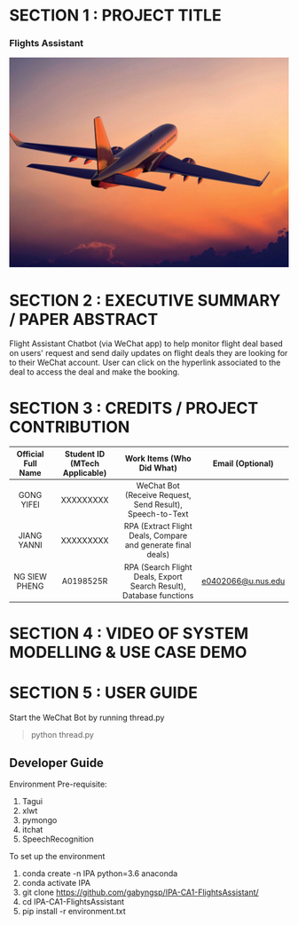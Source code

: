 # SECTION 1 : PROJECT TITLE
### Flights Assistant
![logo](resources/Airplane.jpg)

# SECTION 2 : EXECUTIVE SUMMARY / PAPER ABSTRACT
Flight Assistant Chatbot (via WeChat app) to help monitor flight deal based on users' request and send daily updates on flight deals they are looking for to their WeChat account. User can click on the hyperlink associated to the deal to access the deal and make the booking.


# SECTION 3 : CREDITS / PROJECT CONTRIBUTION
| Official Full Name | Student ID (MTech Applicable)| Work Items (Who Did What) | Email (Optional) |
| :---: | :---: | :---: | :---: |
| GONG YIFEI | XXXXXXXXX  | WeChat Bot (Receive Request, Send Result), Speech-to-Text |  |
| JIANG YANNI | XXXXXXXXX  | RPA (Extract Flight Deals, Compare and generate final deals) |  |
| NG SIEW PHENG | A0198525R  | RPA (Search Flight Deals, Export Search Result), Database functions | e0402066@u.nus.edu |


# SECTION 4 : VIDEO OF SYSTEM MODELLING & USE CASE DEMO


# SECTION 5 : USER GUIDE
Start the WeChat Bot by running thread.py
> python thread.py

## Developer Guide

Environment Pre-requisite:
1. Tagui
3. xlwt
4. pymongo
5. itchat
6. SpeechRecognition

To set up the environment
1. conda create -n IPA python=3.6 anaconda
2. conda activate IPA
3. git clone https://github.com/gabyngsp/IPA-CA1-FlightsAssistant/
4. cd IPA-CA1-FlightsAssistant
5. pip install -r environment.txt






